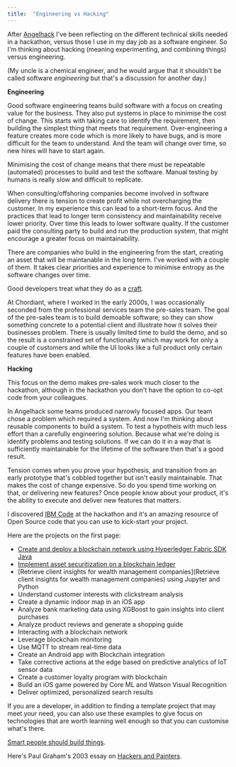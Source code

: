```yaml
---
title:  "Engineering vs Hacking"
---
```


After [Angelhack](https://andrewwhitehouse.com/2018/06/26/angelhack-day-2.html) I've been reflecting on the different technical skills needed in a hackathon, versus those I use in my day job as a software engineer. So I'm thinking about hacking (meaning experimenting, and combining things) versus engineering.

(My uncle is a chemical engineer, and he would argue that it shouldn't be called software _engineering_ but that's a discussion for another day.)

**Engineering**

Good software engineering teams build software with a focus on creating value for the business. They also put systems in place to minimise the cost of change. This starts with taking care to identify the requirement, then building the simplest thing that meets that requirement. Over-engineering a feature creates more code which is more likely to have bugs, and is more difficult for the team to understand. And the team will change over time, so new hires will have to start again.

Minimising the cost of change means that there must be repeatable (automated) processes to build and test the software. Manual testing by humans is really slow and difficult to replicate.

When consulting/offshoring companies become involved in software delivery there is tension to create profit while not overcharging the customer. In my experience this can lead to a short-term focus. And the practices that lead to longer term consistency and maintainability receive lower priority. Over time this leads to lower software quality. If the customer paid the consulting party to build and run the production system, that might encourage a greater focus on maintainability.

There are companies who build in the engineering from the start, creating an asset that will be maintanable in the long term. I've worked with a couple of them. It takes clear priorities and experience to minimise entropy as the software changes over time.

Good developers treat what they do as a [craft](https://en.wikipedia.org/wiki/Software_craftsmanship). 

At Chordiant, where I worked in the early 2000s, I was occasionally seconded from the professional services team the pre-sales team. The goal of the pre-sales team is to build demoable software; so they can show something concrete to a potential client and illustrate how it solves their businesses problem. There is usually limited time to build the demo, and so the result is a constrained set of functionality which may work for only a couple of customers and while the UI looks like a full product only certain features have been enabled.

**Hacking**

This focus on the demo makes pre-sales work much closer to the hackathon, although in the hackathon you don't have the option to co-opt code from your colleagues.

In Angelhack some teams produced narrowly focused apps. Our team chose a problem which required a system. And now I'm thinking about reusable components to build a system. To test a hypotheis with much less effort than a carefully engineering solution. Because what we're doing is identify problems and testing solutions. If we can do it in a way that is sufficiently maintainable for the lifetime of the software then that's a good result. 

Tension comes when you prove your hypothesis, and transition from an early prototype that's cobbled together but isn't easily maintainable. That makes the cost of change expensive. So do you spend time working on that, or delivering new features? Once people know about your product, it's the ability to execute and deliver new features that matters.

I discovered [IBM Code](https://developer.ibm.com/code/) at the hackathon and it's an amazing resource of Open Source code that you can use to kick-start your project. 

Here are the projects on the first page:

* [Create and deploy a blockchain network using Hyperledger Fabric SDK Java](https://developer.ibm.com/code/patterns/create-and-deploy-a-blockchain-network-using-hyperledger-fabric-sdk-java/)
* [Implement asset securitization on a blockchain ledger](https://developer.ibm.com/code/patterns/implement-asset-securitization-on-a-blockchain-ledger/)
* [Retrieve client insights for wealth management companies](Retrieve client insights for wealth management companies) using Jupyter and Python
* Understand customer interests with clickstream analysis
* Create a dynamic indoor map in an iOS app
* Analyze bank marketing data using XGBoost to gain insights into client purchases
* Analyze product reviews and generate a shopping guide
* Interacting with a blockchain network
* Leverage blockchain monitoring
* Use MQTT to stream real-time data
* Create an Android app with Blockchain integration
* Take corrective actions at the edge based on predictive analytics of IoT sensor data
* Create a customer loyalty program with blockchain
* Build an iOS game powered by Core ML and Watson Visual Recognition
* Deliver optimized, personalized search results

If you are a developer, in addition to finding a template project that may meet your need, you can also use these examples to give focus on technologies that are worth learning well enough so that you can customise what's there.

[Smart people should build things](http://www.smartpeopleshouldbuildthings.com/).

Here's Paul Graham's 2003 essay on [Hackers and Painters](http://www.paulgraham.com/hp.html).
